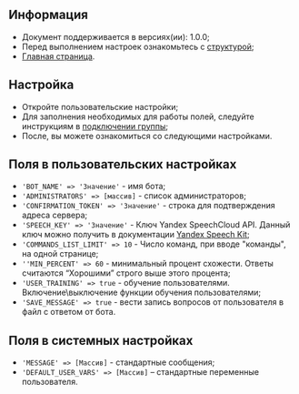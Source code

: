 Информация
------------

* Документ поддерживается в версиях(ии): 1.0.0;
* Перед выполнением настроек ознакомьтесь с [структурой][1];
* [Главная страница][0].

Настройка
------------

* Откройте пользовательские настройки;
* Для заполнения необходимых для работы полей, следуйте инструкциям в [подключении группы][2];
* После, вы можете ознакомиться со следующими настройками.

Поля в пользовательских настройках
------------

* `'BOT_NAME' => 'Значение'` - имя бота;
* `'ADMINISTRATORS' => [массив]` - список администраторов;
* `'CONFIRMATION_TOKEN' => 'Значение'` - строка для подтверждения адреса сервера;
* `'SPEECH_KEY' => 'Значение'` - Ключ Yandex SpeechCloud API. Данный ключ можно получить в документации [Yandex Speech Kit][3];
* `'COMMANDS_LIST_LIMIT' => 10` - Число команд, при вводе "команды", на одной странице;
* `''MIN_PERCENT' => 60` - минимальный процент схожести. Ответы считаются “Хорошими” строго выше этого процента;
* `'USER_TRAINING' => true` - обучение пользователями. Включение\выключение функции обучения пользователями;
* `'SAVE_MESSAGE' => true` - вести запись вопросов от пользователя в файл с ответом от бота.

Поля в системных настройках
------------

* `'MESSAGE' => [Массив]` - стандартные сообщения;
* `'DEFAULT_USER_VARS' => [Массив]` – стандартные переменные пользователя.

[0]: index.md
[1]: struct.md
[2]: vkgroup.md
[3]: https://tech.yandex.ru/speechkit/cloud/

